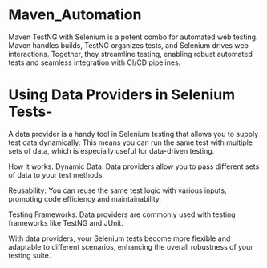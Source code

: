 # Maven_Automation
Maven TestNG with Selenium is a potent combo for automated web testing. Maven handles builds, TestNG organizes tests, and Selenium drives web interactions. Together, they streamline testing, enabling robust automated tests and seamless integration with CI/CD pipelines.

# Using Data Providers in Selenium Tests- 
A data provider is a handy tool in Selenium testing that allows you to supply test data dynamically. This means you can run the same test with multiple sets of data, which is especially useful for data-driven testing.

How it works:
Dynamic Data: Data providers allow you to pass different sets of data to your test methods.

Reusability: You can reuse the same test logic with various inputs, promoting code efficiency and maintainability.

Testing Frameworks: Data providers are commonly used with testing frameworks like TestNG and JUnit.

With data providers, your Selenium tests become more flexible and adaptable to different scenarios, enhancing the overall robustness of your testing suite.
